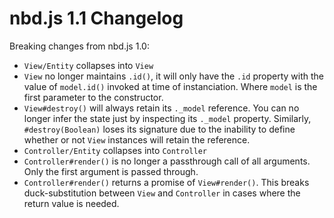 nbd.js 1.1 Changelog
===

Breaking changes from nbd.js 1.0:

* `View/Entity` collapses into `View`
 * `View` no longer maintains `.id()`, it will only have the `.id` property
   with the value of `model.id()` invoked at time of instanciation. Where
`model` is the first parameter to the constructor.
 * `View#destroy()` will always retain its `._model` reference. You can no
   longer infer the state just by inspecting its `._model` property. Similarly,
`#destroy(Boolean)` loses its signature due to the inability to define whether
or not `View` instances will retain the reference.
* `Controller/Entity` collapses into `Controller`
 * `Controller#render()` is no longer a passthrough call of all arguments. Only
   the first argument is passed through.
 * `Controller#render()` returns a promise of `View#render()`. This breaks
   duck-substitution between `View` and `Controller` in cases where the return
value is needed.
